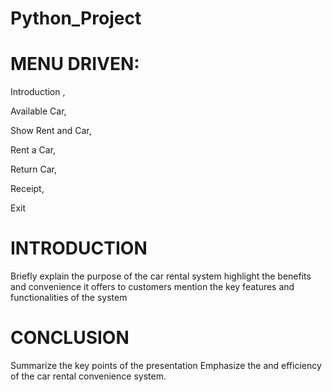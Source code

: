 # Python_Project

# MENU DRIVEN:
 Introduction ,
 
 Available Car​,
 
 Show Rent and Car,
 
 ​Rent a Car,
 
 Return Car,
 
 Receipt,
 
 ​Exit
 
# INTRODUCTION

Briefly explain the purpose of the car rental system highlight the
benefits and convenience it offers to customers mention the key
features and functionalities of the system

# CONCLUSION

 Summarize the key points of the presentation
 Emphasize the and efficiency of the car rental 
convenience system.
